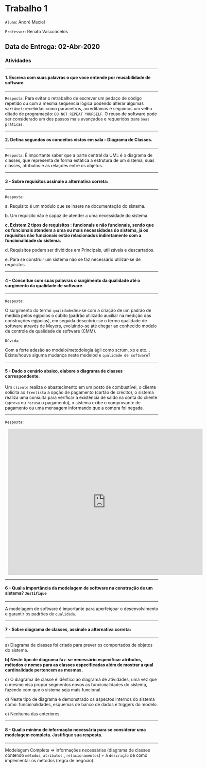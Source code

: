 # Trabalho 1

 `Aluno`: André Maciel

 `Professor`: Renato Vasconcelos

## Data de Entrega: 02-Abr-2020

### Atividades

---
#### 1. Escreva com suas palavras o que voce entende por reusabilidade de software

---

`Resposta`: Para evitar o retrabalho de escrever um pedaço de código repetido ou com a mesma sequencia lógica podendo alterar algumas `variáveis`recebidas como parametros, acreditamos e seguimos um velho ditado de programação: `DO NOT REPEAT YOURSELF`. O reuso de software pode ser considerado um dos passos mais avançados e requeridos para `boas práticas`.


---
#### 2. Defina segundos os conceitos vistos em sala – Diagrama de Classes.

---

`Resposta`: É importante saber que a parte central da UML é o diagrama de classes, que representa de forma estática a estrutura de um sistema, suas classes, atributos e as relações entre os objetos.

---
#### 3 - Sobre requisitos assinale a alternativa correta:

---

`Resposta`: 

a. Requisito é um módulo que se insere na documentação do sistema.

b. Um requisito não é capaz de atender a uma necessidade do sistema.

**c. Existem 2 tipos de requisitos : funcionais e não funcionais, sendo que os funcionais atendem a uma ou mais necessidades do sistema, já os requisitos não funcionais estão relacionados indiretamente com a funcionalidade do sistema.**

d. Requisitos podem ser divididos em Principais, utilizáveis e descartados.

e. Para se construir um sistema não se faz necessário utilizar-se de requisitos.

---
#### 4 - Conceitue com suas palavras o surgimento da qualidade até o surgimento da qualidade de software.

---

`Resposta`: 

O surgimento do termo `qualidade`deu-se com a criação de um padrão de medida pelos egípcios o cúbito (padrão utilizado auxiliar na medição das construções egípcias), em seguida descobriu-se o termo qualidade de software através de Meyers, evoluindo-se até chegar ao conhecido modelo de controle de qualidade de software (CMM).

`Dúvida`:

Com a forte adesão ao modelo/metodologia ágil como scrum, xp e etc... Existe/houve alguma mudança neste modelod e `qualidade de software`?


---
#### 5 - Dado o cenário abaixo, elabore o diagrama de classes correspondente.

Um `cliente` realiza o abastecimento em um posto de combustível, o cliente solicita ao `frentista` a opção de pagamento (cartão de crédito), o sistema realiza uma consulta para verificar a existência de saldo na conta do cliente (`aprova` ou `recusa` o pagamento), o sistema exibe o comprovante de pagamento ou uma mensagem informando que a compra foi negada.

---

`Resposta`: 

<div style="width: 640px; height: 480px; margin: 10px; position: relative;"><iframe allowfullscreen frameborder="0" style="width:640px; height:480px" src="https://www.lucidchart.com/documents/embeddedchart/ff923169-dd15-4cf8-9bcd-efd852f28bb9" id="aGkMycmQm5AV"></iframe></div>



---
#### 6 - Qual a importância da modelagem de software na construção de um sistema?  `Justifique`

---

A modelagem de software é importante para aperfeiçoar o desenvolvimento e garantir os padrões de `qualidade`.


---
#### 7 - Sobre diagrama de classes, assinale a alternativa correta:

---

a) Diagrama de classes foi criado para prever os comportados de objetos do sistema.

**b) Neste tipo de diagrama faz-se necessário especificar atributos, métodos e nomes para as classes especificadas além de mostrar a qual cardinalidade pertencem as mesmas.**

c) O diagrama de classe é idêntico ao diagrama de atividades, uma vez que o mesmo visa propor segmentos novos as funcionalidades do sistema, fazendo com que o sistema seja mais funcional.

d) Neste tipo de diagrama é demonstrado os aspectos internos do sistema como: funcionalidades, esquemas de banco de dados e triggers do modelo.

e) Nenhuma das anteriores.


---
#### 8 - Qual o mínimo de informação necessária para se considerar uma modelagem completa. Justifique sua resposta.

---

Modelagem Completa => informações necessárias (diagrama de classes contendo `métodos`, `atributos` , `relacionamentos`) + a `descrição` de como implementar os métodos (regra de negócio).